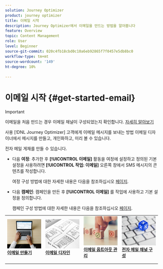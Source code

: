 ```yaml
---
solution: Journey Optimizer
product: journey optimizer
title: 이메일 시작
description: Journey Optimizer에서 이메일을 만드는 방법을 알아봅니다
feature: Overview
topic: Content Management
role: User
level: Beginner
source-git-commit: 020c4fb18cbd0c10a6eb92865f7f0457e5db8bc0
workflow-type: tm+mt
source-wordcount: '149'
ht-degree: 10%

---
```


# 이메일 시작 {#get-started-email}

>[!IMPORTANT]
>
>이메일을 처음 만드는 경우 이메일 채널이 구성되었는지 확인합니다. [자세히 알아보기](email-settings.md)

사용 [!DNL Journey Optimizer] 고객에게 이메일 메시지를 보내는 방법 이메일 디자이너에서 메시지를 만들고, 개인화하고, 미리 볼 수 있습니다.

전자 메일 게재를 만들 수 있습니다.

* 다음 **여정**: 추가한 후 **[!UICONTROL 이메일]** 활동을 여정에 설정하고 정의된 기본 설정을 사용하려면 **[!UICONTROL 작업: 이메일]** 오른쪽 창에서 SMS 메시지의 콘텐츠를 작성합니다.

   여정 구성 방법에 대한 자세한 내용은 다음을 참조하십시오 [페이지](../building-journeys/journey-gs.md).

* 다음 **캠페인**: 캠페인을 만든 후 **[!UICONTROL 이메일]** 를 작업에 사용하고 기본 설정을 정의합니다.

   캠페인 구성 방법에 대한 자세한 내용은 다음을 참조하십시오 [페이지](../campaigns/create-campaign.md#configure).

<table style="table-layout:fixed"><tr style="border: 0;">
<td>
<a href="create-email.md">
<img alt="리드" src="../assets/do-not-localize/email-create.jpeg">
</a>
<div><a href="create-email.md"><strong>이메일 만들기</strong>
</div>
<p>
</td>
<td>
<a href="get-started-email-design.md">
<img alt="자주" src="../assets/do-not-localize/email-design.jpg">
</a>
<div>
<a href="get-started-email-design.md"><strong>이메일 디자인</strong></a>
</div>
<p></td>
<td>
<a href="email-opt-out.md">
<img alt="유효성 검사" src="../assets/do-not-localize/email-opt-out.jpg">
</a>
<div>
<a href="email-opt-out.md"><strong>이메일 옵트아웃 관리</strong></a>
</div>
<p>
</td>
<td>
<a href="email-settings.md">
<img alt="유효성 검사" src="../assets/do-not-localize/email-config.jpg">
</a>
<div>
<a href="email-settings.md"><strong>전자 메일 채널 구성</strong></a>
</div>
<p>
</td>
</tr></table>


